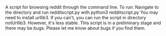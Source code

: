 A script for browsing reddit through the command line.
To run:
Navigate to the directory and run redditscript.py with python3 redditscript.py
You may need to install urllib3.
If you can't, you can run the script in directory notUrllib3. However, it's less stable.
This script is in a preliminary stage and there may be bugs. Please let me know about bugs if you find them.

